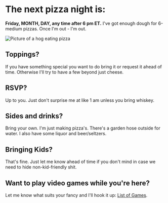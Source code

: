 # The next pizza night is:
**Friday, MONTH, DAY, any time after 6 pm ET.**
I've got enough dough for 6-medium pizzas. Once I'm out - I'm out. 

![Picture of a hog eating pizza](https://pbs.twimg.com/media/ELHY0loWsAETBnb.jpg:large)

## Toppings?
If you have something special you want to do bring it or request it ahead of time. Otherwise I'll try to have a few beyond just cheese. 

## RSVP?
Up to you. Just don't surprise me at like 1 am unless you bring whiskey.

## Sides and drinks? 
Bring your own. I'm just making pizza's. There's a garden hose outside for water. I also have some liquor and beer/seltzers.

## Bringing Kids?
That's fine. Just let me know ahead of time if you don't mind in case we need to hide non-kid-friendly shit.

## Want to play video games while you're here?
Let me know what suits your fancy and I'll hook it up: [List of Games]([https://lookerstudio.google.com/reporting/94b02eff-9149-449e-9dee-b54ea2af3a3c](https://lookerstudio.google.com/reporting/94b02eff-9149-449e-9dee-b54ea2af3a3c)).

